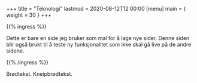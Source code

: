 +++
title = "Teknologi"
lastmod = 2020-08-12T12:00:00
[menu]
main = { weight = 30 }
+++

{{% ingress %}}

Dette er bare en side jeg bruker som mal for å lage nye sider. Denne siden blir også brukt til å
teste ny funksjonalitet som ikke skal gå live på de andre sidene.

{{% /ingress %}}

Brødtekst. Kneipbrødtekst.
